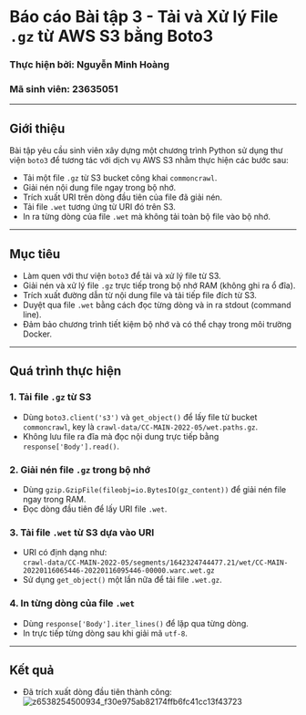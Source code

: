 # Báo cáo Bài tập 3 - Tải và Xử lý File `.gz` từ AWS S3 bằng Boto3  

### Thực hiện bởi: Nguyễn Minh Hoàng  
### Mã sinh viên: 23635051 

---

## Giới thiệu

Bài tập yêu cầu sinh viên xây dựng một chương trình Python sử dụng thư viện `boto3` để tương tác với dịch vụ AWS S3 nhằm thực hiện các bước sau:

- Tải một file `.gz` từ S3 bucket công khai `commoncrawl`.
- Giải nén nội dung file ngay trong bộ nhớ.
- Trích xuất URI trên dòng đầu tiên của file đã giải nén.
- Tải file `.wet` tương ứng từ URI đó trên S3.
- In ra từng dòng của file `.wet` mà không tải toàn bộ file vào bộ nhớ.

---

## Mục tiêu

- Làm quen với thư viện `boto3` để tải và xử lý file từ S3.
- Giải nén và xử lý file `.gz` trực tiếp trong bộ nhớ RAM (không ghi ra ổ đĩa).
- Trích xuất đường dẫn từ nội dung file và tải tiếp file đích từ S3.
- Duyệt qua file `.wet` bằng cách đọc từng dòng và in ra stdout (command line).
- Đảm bảo chương trình tiết kiệm bộ nhớ và có thể chạy trong môi trường Docker.

---

## Quá trình thực hiện

### 1. Tải file `.gz` từ S3
- Dùng `boto3.client('s3')` và `get_object()` để lấy file từ bucket `commoncrawl`, key là `crawl-data/CC-MAIN-2022-05/wet.paths.gz`.
- Không lưu file ra đĩa mà đọc nội dung trực tiếp bằng `response['Body'].read()`.

### 2. Giải nén file `.gz` trong bộ nhớ
- Dùng `gzip.GzipFile(fileobj=io.BytesIO(gz_content))` để giải nén file ngay trong RAM.
- Đọc dòng đầu tiên để lấy URI file `.wet`.

### 3. Tải file `.wet` từ S3 dựa vào URI
- URI có định dạng như:  
  `crawl-data/CC-MAIN-2022-05/segments/1642324744477.21/wet/CC-MAIN-20220116065446-20220116095446-00000.warc.wet.gz`
- Sử dụng `get_object()` một lần nữa để tải file `.wet.gz`.

### 4. In từng dòng của file `.wet`
- Dùng `response['Body'].iter_lines()` để lặp qua từng dòng.
- In trực tiếp từng dòng sau khi giải mã `utf-8`.

---

## Kết quả
- Đã trích xuất dòng đầu tiên thành công:
![z6538254500934_f30e975ab82174ffb6fc41cc13f43723](https://github.com/user-attachments/assets/b2f73cb5-158b-4e03-898d-c1aea265f6e6)
